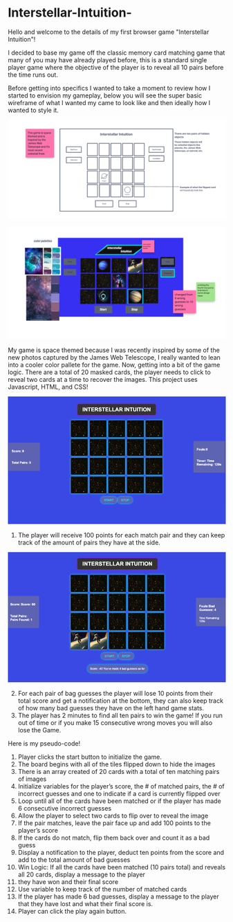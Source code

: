# Interstellar-Intuition-

Hello and welcome to the details of my first browser game "Interstellar Intuition"!

I decided to base my game off the classic memory card matching game that many of you may have already played before, this is a standard single player game where the objective of the player is to reveal all 10 pairs before the time runs out.

Before getting into specifics I wanted to take a moment to review how I started to envision my gameplay, below you will see the super basic wireframe of what I wanted my came to look like and then ideally how I wanted to style it.

![Wireframe 1](img/wireframe1.png)

![Wireframe 2](img/wireframe2.png)

My game is space themed because I was recently inspired by some of the new photos captured by the James Web Telescope, I really wanted to lean into a cooler color pallete for the game. Now, getting into a bit of the game logic. There are a total of 20 masked cards, the player needs to click to reveal two cards at a time to recover the images.
This project uses Javascript, HTML, and CSS!

![Starting-Sreen](img/starting-screen.png)

1. The player will receive 100 points for each match pair and they can keep track of the amount of pairs they have at the side.

![Pair Found](img/pair-found.png)

2. For each pair of bag guesses the player will lose 10 points from their total score and get a notification at the bottom, they can also keep track of how many bad guesses they have on the left hand game stats. 
3. The player has 2 minutes to find all ten pairs to win the game! If you run out of time or if you make 15 consecutive wrong moves you will also lose the Game.

Here is my pseudo-code!
1. Player clicks the start button to initialize the game.
2. The board begins with all of the tiles flipped down to hide the images
3. There is an array created of 20 cards with a total of ten matching pairs of images
4. Initialize variables for the player’s score, the # of matched pairs, the # of incorrect guesses and one to indicate if a  card is currently flipped over
5. Loop until all of the cards have been matched or if the player has made 6 consecutive incorrect guesses
6. Allow the player to select two cards to flip over to reveal the image
7. If the pair matches, leave the pair face up and add 100 points to the player’s score
8. If the cards do not match, flip them back over and count it as a bad guess
9. Display a notification to the player, deduct ten points from the score and add to the total amount of bad guesses
10. Win Logic: If all the cards have been matched (10 pairs total) and reveals all 20 cards, display a message to the player
11. they have won and their final score
12. Use variable to keep track of the number of matched cards
13. If the player has made 6 bad guesses, display a message to the player that they have lost and what their final score is.
14. Player can click the play again button.

